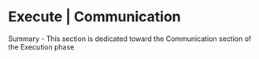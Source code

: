 # Execute | Communication

Summary - This section is dedicated toward the Communication section of the Execution phase
